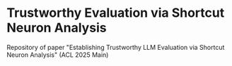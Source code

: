# Trustworthy Evaluation via Shortcut Neuron Analysis
Repository of paper "Establishing Trustworthy LLM Evaluation via Shortcut Neuron Analysis" (ACL 2025 Main)

